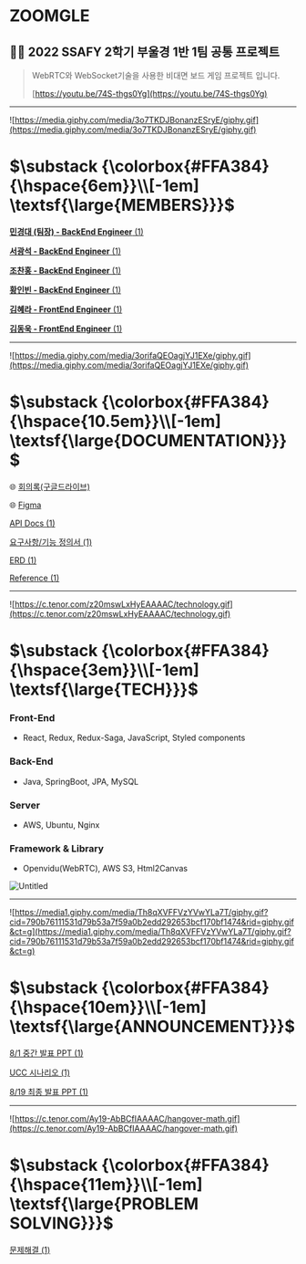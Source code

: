 # ZOOMGLE

## 👨‍💻 2022 SSAFY 2학기 부울경 1반 1팀 공통 프로젝트

> WebRTC와 WebSocket기술을 사용한 비대면 보드 게임 프로젝트 입니다.
> 
> 
> [https://youtu.be/74S-thgs0Yg](https://youtu.be/74S-thgs0Yg)
> 

---

![https://media.giphy.com/media/3o7TKDJBonanzESryE/giphy.gif](https://media.giphy.com/media/3o7TKDJBonanzESryE/giphy.gif)

# $\substack {\colorbox{#FFA384}{\hspace{6em}}\\[-1em] \textsf{\large{MEMBERS}}}$

[**민경대 (팀장) - BackEnd Engineer** (1)](https://www.notion.so/BackEnd-Engineer-1-7599ecdca06d4fcbbf06841901a8be67)

[**서광석 - BackEnd Engineer** (1)](https://www.notion.so/BackEnd-Engineer-1-24ae288bfee040bf9be33a2e83869683)

[**조찬홍 - BackEnd Engineer** (1)](https://www.notion.so/BackEnd-Engineer-1-7587f1ff8cde4cf4bdb93dc954bee382)

[**황인빈 - BackEnd Engineer** (1)](https://www.notion.so/BackEnd-Engineer-1-497bd0e9690f48d5ad4c4ff1e4462254)

[**김혜라 - FrontEnd Engineer** (1)](https://www.notion.so/FrontEnd-Engineer-1-879cdfe35aed4084baba7c45fdb08ac8)

[**김동욱 - FrontEnd Engineer** (1)](https://www.notion.so/FrontEnd-Engineer-1-099fb942ba0b4cc891de0a0fb38992b7)

---

![https://media.giphy.com/media/3orifaQEOagjYJ1EXe/giphy.gif](https://media.giphy.com/media/3orifaQEOagjYJ1EXe/giphy.gif)

# $\substack {\colorbox{#FFA384}{\hspace{10.5em}}\\[-1em] \textsf{\large{DOCUMENTATION}}}$

🌐 [회의록(구글드라이브)](https://drive.google.com/drive/folders/1eGN4sxA8bT_D4EkyEddgCh-O11Dh32Qe)

🌐 [Figma](https://www.figma.com/file/4oDS1uge0sg4chrb3RPW1x/common_E101?node-id=0%3A1)

[API Docs (1)](https://www.notion.so/API-Docs-1-c7365eb0f17443a68265df28180ebf09)

[요구사항/기능 정의서 (1)](https://www.notion.so/a90e6fe28da042df90e80fb080da124f)

[ERD (1)](https://www.notion.so/ERD-1-f8cb5e1b38414fe3879d8ef1fcd93e05)

[Reference (1)](https://www.notion.so/Reference-1-db2c34649652406aa408148033536a53)

---

![https://c.tenor.com/z20mswLxHyEAAAAC/technology.gif](https://c.tenor.com/z20mswLxHyEAAAAC/technology.gif)

# $\substack {\colorbox{#FFA384}{\hspace{3em}}\\[-1em] \textsf{\large{TECH}}}$

### Front-End

- React, Redux, Redux-Saga, JavaScript, Styled components

### Back-End

- Java, SpringBoot, JPA, MySQL

### Server

- AWS, Ubuntu, Nginx

### Framework & Library

- Openvidu(WebRTC), AWS S3, Html2Canvas

![Untitled](ZOOMGLE%20ea5d887300354c188bc45e49535b9596/Untitled.png)

---

![https://media1.giphy.com/media/Th8qXVFFVzYVwYLa7T/giphy.gif?cid=790b76111531d79b53a7f59a0b2edd292653bcf170bf1474&rid=giphy.gif&ct=g](https://media1.giphy.com/media/Th8qXVFFVzYVwYLa7T/giphy.gif?cid=790b76111531d79b53a7f59a0b2edd292653bcf170bf1474&rid=giphy.gif&ct=g)

# $\substack {\colorbox{#FFA384}{\hspace{10em}}\\[-1em] \textsf{\large{ANNOUNCEMENT}}}$

[8/1 중간 발표 PPT (1)](https://www.notion.so/8-1-PPT-1-f35204b9c9474f95a8e4998022357501)

[UCC 시나리오 (1)](https://www.notion.so/UCC-1-af0c6aa5dd644ee6a63d6c3a901c7001)

[8/19 최종 발표 PPT (1)](https://www.notion.so/8-19-PPT-1-28c147d5864d47a4afbc8ceaa3ef2c9c)

---

![https://c.tenor.com/Ay19-AbBCfIAAAAC/hangover-math.gif](https://c.tenor.com/Ay19-AbBCfIAAAAC/hangover-math.gif)

# $\substack {\colorbox{#FFA384}{\hspace{11em}}\\[-1em] \textsf{\large{PROBLEM SOLVING}}}$

[문제해결 (1)](https://www.notion.so/b8d67c9cefae459993667f5a2c73581d)
